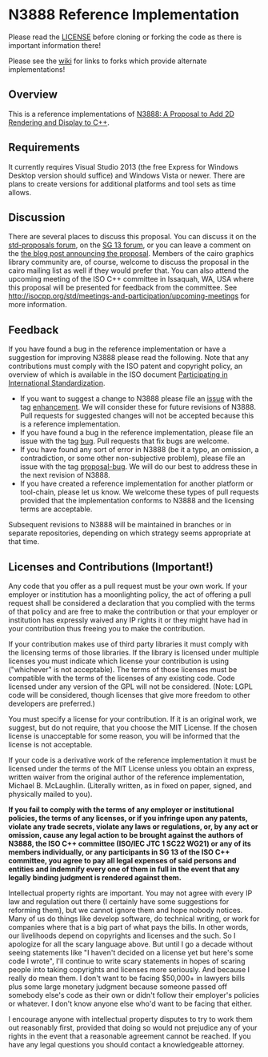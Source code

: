 N3888 Reference Implementation
=============

Please read the [LICENSE](https://github.com/mikebmcl/N3888_RefImpl/blob/master/LICENSE.md) before cloning or forking the code as there is important information there!

Please see the [wiki](https://github.com/mikebmcl/N3888_RefImpl/wiki) for links to forks which provide alternate implementations!

Overview
-------------

This is a reference implementations of [N3888: A Proposal to Add 2D Rendering and Display to C++](http://isocpp.org/files/papers/N3888.pdf).

Requirements
-------------

It currently requires Visual Studio 2013 (the free Express for Windows Desktop version should suffice) and Windows Vista or newer. There are plans to create versions for additional platforms and tool sets as time allows.

Discussion
-------------

There are several places to discuss this proposal. You can discuss it on the [std-proposals forum](https://groups.google.com/a/isocpp.org/forum/?fromgroups#!forum/std-proposals), on the [SG 13 forum](https://groups.google.com/a/isocpp.org/forum/?fromgroups#!forum/graphics), or you can leave a comment on the [the blog post announcing the proposal](http://isocpp.org/blog/2014/01/n3888). Members of the cairo graphics library community are, of course, welcome to discuss the proposal in the cairo mailing list as well if they would prefer that. You can also attend the upcoming meeting of the ISO C++ committee in Issaquah, WA, USA where this proposal will be presented for feedback from the committee. See http://isocpp.org/std/meetings-and-participation/upcoming-meetings for more information.

Feedback
-------------
If you have found a bug in the reference implementation or have a suggestion for improving N3888 please read the following. Note that any contributions must comply with the ISO patent and copyright policy, an overview of which is available in the ISO document [Participating in International Standardization](http://www.iso.org/iso/joining_in_2012.pdf).

* If you want to suggest a change to N3888 please file an [issue](https://github.com/mikebmcl/N3888_RefImpl/issues) with the tag [enhancement](https://github.com/mikebmcl/N3888_RefImpl/issues?labels=enhancement&page=1&state=open). We will consider these for future revisions of N3888. Pull requests for suggested changes will not be accepted because this is a reference implementation.
* If you have found a bug in the reference implementation, please file an issue with the tag [bug](https://github.com/mikebmcl/N3888_RefImpl/issues?labels=bug&page=1&state=open). Pull requests that fix bugs are welcome.
* If you have found any sort of error in N3888 (be it a typo, an omission, a contradiction, or some other non-subjective problem), please file an issue with the tag [proposal-bug](https://github.com/mikebmcl/N3888_RefImpl/issues?labels=proposal-bug&page=1&state=open). We will do our best to address these in the next revision of N3888.
* If you have created a reference implementation for another platform or tool-chain, please let us know. We welcome these types of pull requests provided that the implementation conforms to N3888 and the licensing terms are acceptable.

Subsequent revisions to N3888 will be maintained in branches or in separate repositories, depending on which strategy seems appropriate at that time.

Licenses and Contributions (Important!)
-------------

Any code that you offer as a pull request must be your own work. If your employer or institution has a moonlighting policy, the act of offering a pull request shall be considered a declaration that you complied with the terms of that policy and are free to make the contribution or that your employer or institution has expressly waived any IP rights it or they might have had in your contribution thus freeing you to make the contribution.

If your contribution makes use of third party libraries it must comply with the licensing terms of those libraries. If the library is licensed under multiple licenses you must indicate which license your contribution is using ("whichever" is not acceptable). The terms of those licenses must be compatible with the terms of the licenses of any existing code. Code licensed under any version of the GPL will not be considered. (Note: LGPL code will be considered, though licenses that give more freedom to other developers are preferred.)

You must specify a license for your contribution. If it is an original work, we suggest, but do not require, that you choose the MIT License. If the chosen license is unacceptable for some reason, you will be informed that the license is not acceptable.

If your code is a derivative work of the reference implementation it must be licensed under the terms of the MIT License unless you obtain an express, written waiver from the original author of the reference implementation, Michael B. McLaughlin. (Literally written, as in fixed on paper, signed, and physically mailed to you).

**If you fail to comply with the terms of any employer or institutional policies, the terms of any licenses, or if you infringe upon any patents, violate any trade secrets, violate any laws or regulations, or, by any act or omission, cause any legal action to be brought against the authors of N3888, the ISO C++ committee (ISO/IEC JTC 1 SC22 WG21) or any of its members individually, or any participants in SG 13 of the ISO C++ committee, you agree to pay all legal expenses of said persons and entities and indemnify every one of them in full in the event that any legally binding judgment is rendered against them.**

Intellectual property rights are important. You may not agree with every IP law and regulation out there (I certainly have some suggestions for reforming them), but we cannot ignore them and hope nobody notices. Many of us do things like develop software, do technical writing, or work for companies where that is a big part of what pays the bills. In other words, our livelihoods depend on copyrights and licenses and the such. So I apologize for all the scary language above. But until I go a decade without seeing statements like "I haven't decided on a license yet but here's some code I wrote", I'll continue to write scary statements in hopes of scaring people into taking copyrights and licenses more seriously. And because I really do mean them. I don't want to be facing $50,000+ in lawyers bills plus some large monetary judgment because someone passed off somebody else's code as their own or didn't follow their employer's policies or whatever. I don't know anyone else who'd want to be facing that either.

I encourage anyone with intellectual property disputes to try to work them out reasonably first, provided that doing so would not prejudice any of your rights in the event that a reasonable agreement cannot be reached. If you have any legal questions you should contact a knowledgeable attorney.
